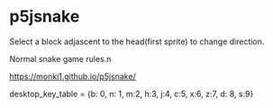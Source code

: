 # p5jsnake

Select a block adjascent to the head(first sprite) to change direction.

Normal snake game rules.n

https://monki1.github.io/p5jsnake/

desktop_key_table = {b: 0, n: 1, m:2, h:3, j:4, c:5, x:6, z:7, d: 8, s:9}

